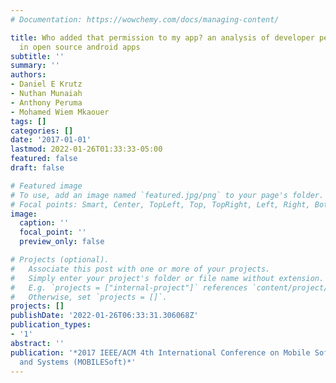 ```yaml
---
# Documentation: https://wowchemy.com/docs/managing-content/

title: Who added that permission to my app? an analysis of developer permission changes
  in open source android apps
subtitle: ''
summary: ''
authors:
- Daniel E Krutz
- Nuthan Munaiah
- Anthony Peruma
- Mohamed Wiem Mkaouer
tags: []
categories: []
date: '2017-01-01'
lastmod: 2022-01-26T01:33:33-05:00
featured: false
draft: false

# Featured image
# To use, add an image named `featured.jpg/png` to your page's folder.
# Focal points: Smart, Center, TopLeft, Top, TopRight, Left, Right, BottomLeft, Bottom, BottomRight.
image:
  caption: ''
  focal_point: ''
  preview_only: false

# Projects (optional).
#   Associate this post with one or more of your projects.
#   Simply enter your project's folder or file name without extension.
#   E.g. `projects = ["internal-project"]` references `content/project/deep-learning/index.md`.
#   Otherwise, set `projects = []`.
projects: []
publishDate: '2022-01-26T06:33:31.306068Z'
publication_types:
- '1'
abstract: ''
publication: '*2017 IEEE/ACM 4th International Conference on Mobile Software Engineering
  and Systems (MOBILESoft)*'
---
```

